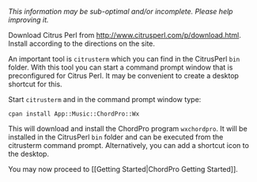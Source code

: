 _This information may be sub-optimal and/or incomplete. Please help improving it._

Download Citrus Perl from <http://www.citrusperl.com/p/download.html>.
Install according to the directions on the site.

An important tool is `citrusterm` which you can find in the CitrusPerl `bin` folder. With this tool you can start a command prompt window that is preconfigured for Citrus Perl. It may be convenient to create a desktop shortcut for this.

Start `citrusterm` and in the command prompt window type:

`cpan install App::Music::ChordPro::Wx`

This will download and install the ChordPro program `wxchordpro`. It will be installed in the CitrusPerl `bin` folder and can be executed from the citrusterm command prompt. Alternatively, you can add a shortcut icon to the desktop.

You may now proceed to [[Getting Started|ChordPro Getting Started]].
